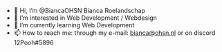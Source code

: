 - 👋 Hi, I’m @BiancaOHSN Bianca Roelandschap
- 👀 I’m interested in Web Development / Webdesign
- 🌱 I’m currently learning Web Development
- 📫 How to reach me: through my e-mail: bianca@ohsn.nl or on discord 12Pooh#5896

<!---
br544586/br544586 is a ✨ special ✨ repository because its `README.md` (this file) appears on your GitHub profile.
You can click the Preview link to take a look at your changes.
--->
